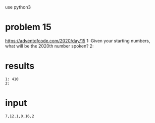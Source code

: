 use python3
# problem 15
https://adventofcode.com/2020/day/15
1: Given your starting numbers, what will be the 2020th number spoken?
2:

# results
```
1: 410
2:
```

# input
```
7,12,1,0,16,2
```
